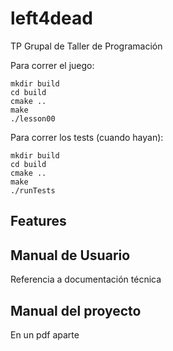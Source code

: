 # left4dead
TP Grupal de Taller de Programación

Para correr el juego:
```
mkdir build
cd build
cmake ..
make
./lesson00
```

Para correr los tests (cuando hayan):
```
mkdir build
cd build
cmake ..
make
./runTests
```
## Features

## Manual de Usuario
Referencia a documentación técnica

## Manual del proyecto
En un pdf aparte
